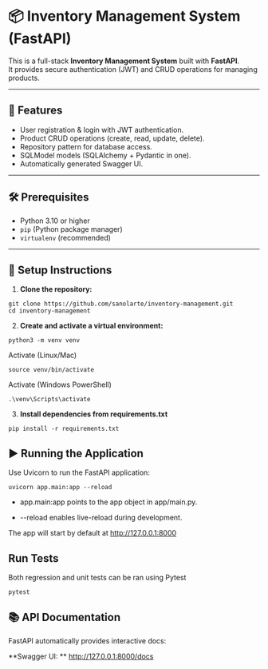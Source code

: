 # 📦 Inventory Management System (FastAPI)

This is a full-stack **Inventory Management System** built with **FastAPI**.  
It provides secure authentication (JWT) and CRUD operations for managing products.

---

## 🚀 Features

- User registration & login with JWT authentication.
- Product CRUD operations (create, read, update, delete).
- Repository pattern for database access.
- SQLModel models (SQLAlchemy + Pydantic in one).
- Automatically generated Swagger UI.

---

## 🛠️ Prerequisites

- Python 3.10 or higher
- `pip` (Python package manager)
- `virtualenv` (recommended)

---

## 🔧 Setup Instructions

1. **Clone the repository:**

```
git clone https://github.com/sanolarte/inventory-management.git
cd inventory-management
```


2. **Create and activate a virtual environment:**
```
python3 -m venv venv
```

Activate (Linux/Mac)
```
source venv/bin/activate
```

Activate (Windows PowerShell)
```
.\venv\Scripts\activate
```

3. **Install dependencies from requirements.txt**
```
pip install -r requirements.txt
```


## ▶️ Running the Application

Use Uvicorn to run the FastAPI application:
```
uvicorn app.main:app --reload
```

- app.main:app points to the app object in app/main.py.

- --reload enables live-reload during development.

The app will start by default at http://127.0.0.1:8000


## Run Tests
Both regression and unit tests can be ran using Pytest
```
pytest
```



## 📚 API Documentation

FastAPI automatically provides interactive docs:

**Swagger UI: ** http://127.0.0.1:8000/docs